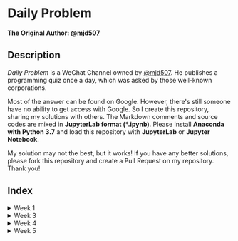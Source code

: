 # Daily Problem

**The Original Author: [@mjd507](https://github.com/mjd507)**

## Description

*Daily Problem* is a WeChat Channel owned by [@mjd507](https://github.com/mjd507). He publishes a programming quiz once a day, which was asked by those well-known corporations. 

Most of the answer can be found on Google. However, there's still someone have no ability to get access with Google. So I create this repository, sharing my solutions with others. The Markdown comments and source codes are mixed in **JupyterLab format (\*.ipynb)**. Please install **Anaconda with Python 3.7** and load this repository with **JupyterLab** or **Jupyter Notebook**. 

My solution may not the best, but it works! If you have any better solutions, please fork this repository and create a Pull Request on my repository. Thank you! 

## Index

<details>
  <summary>Week 1</summary>
  
- [Day 1: Linklist Add Up](Week1/1.ipynb) 
    
</details>
<details>
  <summary>Week 3</summary>
  
- [Day 21: Minimum Size Subarray Sum](Week3/21.ipynb) 
    
</details>
<details>
  <summary>Week 4</summary>

- [Day 22: Ways to Traverse a Grid](Week4/22.ipynb)
- [Day 23: Intersection of Linked Lists](Week4/23.ipynb)
- [Day 24: Falling Dominoes](Week4/24.ipynb)
- [Day 25: Remove Consecutive Nodes that Sum to 0](Week4/25.ipynb)
- [Day 26: Remove k-th Last Element From Linked List](Week4/26.ipynb)
- [Day 27: Witness of The Tall People](Week4/27.ipynb)
- [Day 28: Course Prerequisites](Week4/28.ipynb)
    
</details>
<details>
  <summary>Week 5</summary>
  
- [Day 29: Move Zeros](Week5/29.ipynb) 
    
</details>